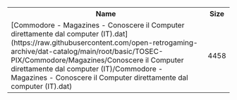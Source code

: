 <table>
<tr><th>Name</th><th>Size</th></tr>
<tr><td>
[Commodore - Magazines - Conoscere il Computer direttamente dal computer (IT).dat](https://raw.githubusercontent.com/open-retrogaming-archive/dat-catalog/main/root/basic/TOSEC-PIX/Commodore/Magazines/Conoscere il Computer direttamente dal computer (IT)/Commodore - Magazines - Conoscere il Computer direttamente dal computer (IT).dat)
</td><td>4458</td></tr>
</table>
